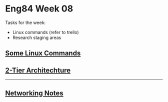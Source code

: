 # Eng84 Week 08
Tasks for the week:
- Linux commands (refer to trello)
- Research staging areas


## [Some Linux Commands](./day_01/linux_commands.md)
## [2-Tier Architechture](./day_01/2tier_architechture_aws.md)
---
## [Networking Notes](./day_02/networking_info.md)